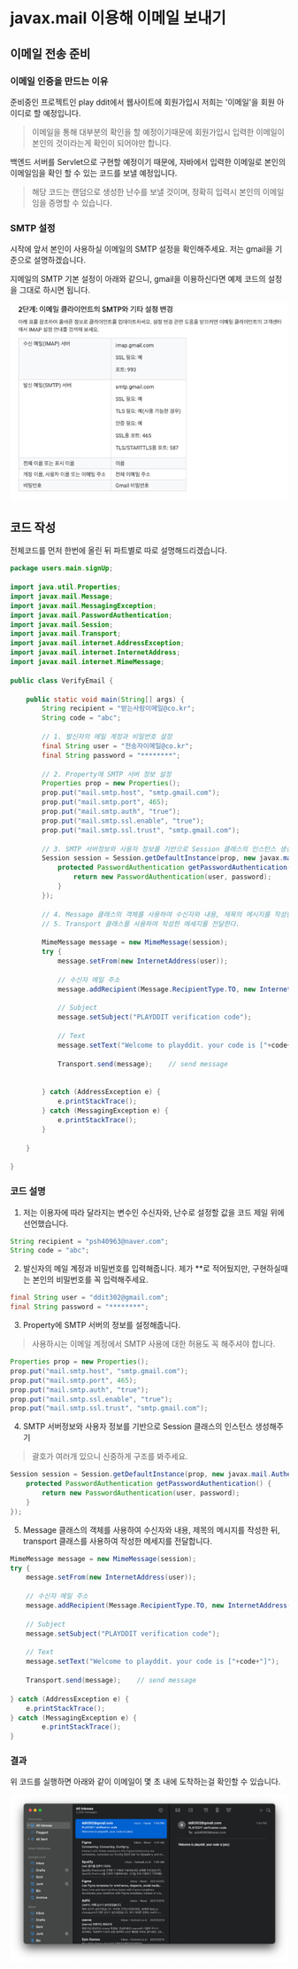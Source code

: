 # javax.mail 이용해 이메일 보내기

## 이메일 전송 준비

### 이메일 인증을 만드는 이유

준비중인 프로젝트인 play ddit에서 웹사이트에 회원가입시 저희는 '이메일'을 회원 아이디로 할 예정입니다.

> 이메일을 통해 대부분의 확인을 할 예정이기때문에 회원가입시 입력한 이메일이 본인의 것이라는게 확인이 되어야만 합니다.

백엔드 서버를 Servlet으로 구현할 예정이기 때문에, 자바에서 입력한 이메일로 본인의 이메일임을 확인 할 수 있는 코드를 보낼 예정입니다.

> 해당 코드는 랜덤으로 생성한 난수를 보낼 것이며, 정확히 입력시 본인의 이메일임을 증명할 수 있습니다.

###  SMTP 설정

시작에 앞서 본인이 사용하실 이메일의 SMTP 설정을 확인해주세요. 저는 gmail을 기준으로 설명하겠습니다.

 지메일의 SMTP 기본 설정이 아래와 같으니, gmail을 이용하신다면 예제 코드의 설정을 그대로 하시면 됩니다. 

![image](https://raw.githubusercontent.com/Shane-Park/mdblog/main/backend/java/javaxMail.assets/1.png)

## 코드 작성

전체코드를 먼저 한번에 올린 뒤 파트별로 따로 설명해드리겠습니다.

```java
package users.main.signUp;
 
import java.util.Properties;
import javax.mail.Message;
import javax.mail.MessagingException;
import javax.mail.PasswordAuthentication;
import javax.mail.Session;
import javax.mail.Transport;
import javax.mail.internet.AddressException;
import javax.mail.internet.InternetAddress;
import javax.mail.internet.MimeMessage;
 
public class VerifyEmail {
 
    public static void main(String[] args) {
        String recipient = "받는사람이메일@co.kr";
        String code = "abc";
 
        // 1. 발신자의 메일 계정과 비밀번호 설정
        final String user = "전송자이메일@co.kr";
        final String password = "********";
 
        // 2. Property에 SMTP 서버 정보 설정
        Properties prop = new Properties();
        prop.put("mail.smtp.host", "smtp.gmail.com");
        prop.put("mail.smtp.port", 465);
        prop.put("mail.smtp.auth", "true");
        prop.put("mail.smtp.ssl.enable", "true");
        prop.put("mail.smtp.ssl.trust", "smtp.gmail.com");
 
        // 3. SMTP 서버정보와 사용자 정보를 기반으로 Session 클래스의 인스턴스 생성
        Session session = Session.getDefaultInstance(prop, new javax.mail.Authenticator() {
            protected PasswordAuthentication getPasswordAuthentication() {
                return new PasswordAuthentication(user, password);
            }
        });
 
        // 4. Message 클래스의 객체를 사용하여 수신자와 내용, 제목의 메시지를 작성한다.
        // 5. Transport 클래스를 사용하여 작성한 메세지를 전달한다.
 
        MimeMessage message = new MimeMessage(session);
        try {
            message.setFrom(new InternetAddress(user));
 
            // 수신자 메일 주소
            message.addRecipient(Message.RecipientType.TO, new InternetAddress(recipient));
 
            // Subject
            message.setSubject("PLAYDDIT verification code");
 
            // Text
            message.setText("Welcome to playddit. your code is ["+code+"]");
 
            Transport.send(message);    // send message
 
 
        } catch (AddressException e) {
            e.printStackTrace();
        } catch (MessagingException e) {
            e.printStackTrace();
        }
 
    }
 
}
```

###  코드 설명

1. 저는 이용자에 따라 달라지는 변수인 수신자와, 난수로 설정할 값을 코드 제일 위에 선언했습니다.

```java
String recipient = "psh40963@naver.com";
String code = "abc";
```

2. 발신자의 메일 계정과 비밀번호를 입력해줍니다. 제가 **로 적어뒀지만, 구현하실때는 본인의 비밀번호를 꼭 입력해주세요.

```java
final String user = "ddit302@gmail.com";
final String password = "********";
```

3. Property에 SMTP 서버의 정보를 설정해줍니다.

> 사용하시는 이메일 계정에서 SMTP 사용에 대한 허용도 꼭 해주셔야 합니다.

```java
Properties prop = new Properties();
prop.put("mail.smtp.host", "smtp.gmail.com");
prop.put("mail.smtp.port", 465);
prop.put("mail.smtp.auth", "true");
prop.put("mail.smtp.ssl.enable", "true");
prop.put("mail.smtp.ssl.trust", "smtp.gmail.com");
```

4. SMTP 서버정보와 사용자 정보를 기반으로 Session 클래스의 인스턴스 생성해주기

> 괄호가 여러개 있으니 신중하게 구조를 봐주세요. 

```java
Session session = Session.getDefaultInstance(prop, new javax.mail.Authenticator() {
    protected PasswordAuthentication getPasswordAuthentication() {
        return new PasswordAuthentication(user, password);
    }
});
```

5. Message 클래스의 객체를 사용하여 수신자와 내용, 제목의 메시지를 작성한 뒤, transport 클래스를 사용하여 작성한 메세지를 전달합니다.

```java
MimeMessage message = new MimeMessage(session);
try {
    message.setFrom(new InternetAddress(user));
 
    // 수신자 메일 주소
    message.addRecipient(Message.RecipientType.TO, new InternetAddress(recipient));
 
    // Subject
    message.setSubject("PLAYDDIT verification code");
 
    // Text
    message.setText("Welcome to playddit. your code is ["+code+"]");
 
    Transport.send(message);    // send message
 
} catch (AddressException e) {
    e.printStackTrace();
} catch (MessagingException e) {
        e.printStackTrace();
}
```

### 결과 

위 코드를 실행하면 아래와 같이 이메일이 몇 초 내에 도착하는걸 확인할 수 있습니다.

![image](https://raw.githubusercontent.com/Shane-Park/mdblog/main/backend/java/javaxMail.assets/2.png)